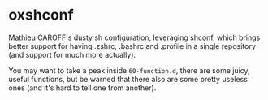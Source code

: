 # oxshconf

Mathieu CAROFF's dusty sh configuration, leveraging [shconf](https://github.com/mathieucaroff/shconf), which brings better support for having .zshrc, .bashrc and .profile in a single repository (and support for much more actually).

You may want to take a peak inside `60-function.d`, there are some juicy, useful functions, but be warned that there also are some pretty useless ones (and it's hard to tell one from another).
